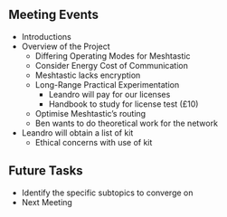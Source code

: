 ## Meeting Events

- Introductions
- Overview of the Project
    - Differing Operating Modes for Meshtastic
    - Consider Energy Cost of Communication
    - Meshtastic lacks encryption
    - Long-Range Practical Experimentation
        - Leandro will pay for our licenses
        - Handbook to study for license test (£10)
    - Optimise Meshtastic’s routing
    - Ben wants to do theoretical work for the network
- Leandro will obtain a list of kit
    - Ethical concerns with use of kit

## Future Tasks

- Identify the specific subtopics to converge on
- Next Meeting